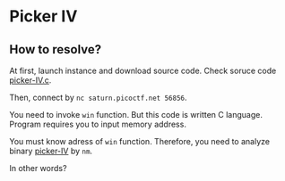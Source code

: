 # Picker IV

## How to resolve?

At first, launch instance and download source code.
Check soruce code [picker-IV.c](./picker-IV.c).

Then, connect by `nc saturn.picoctf.net 56856`.

You need to invoke `win` function.
But this code is written C language.
Program requires you to input memory address.

You must know adress of `win` function.
Therefore, you need to analyze binary [picker-IV](./picker-IV) by `nm`.

In other words?